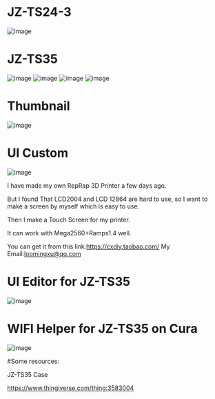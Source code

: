 # JZ-TS24-3
![image](https://github.com/miblooming/JZ-TS24-2/blob/master/JZ-TS24-3.jpg)
# JZ-TS35
![image](https://github.com/miblooming/JZ-TS24-2/blob/master/JZ-TS35.jpg)
![image](https://github.com/miblooming/JZ-TS24-2/blob/master/JZ-TS35-2.jpg)
![image](https://github.com/miblooming/JZ-TS24-2/blob/master/language.png)
![image](https://github.com/miblooming/JZ-TS24-2/blob/master/wifi%E6%8E%A5%E7%BA%BF%E5%9B%BE1.jpg)
# Thumbnail
![image](https://github.com/miblooming/JZ-TS24-2/blob/master/thumbnail.jpg)
# UI Custom
![image](https://github.com/miblooming/JZ-TS24-2/blob/master/ui-custom.jpg)

I have made my own RepRap 3D Printer a few days ago.

But I found That LCD2004 and LCD 12864 are hard to use,
so I want to make a screen by myself which is easy to use.

Then I make a Touch Screen for my printer.

It can work with Mega2560+Ramps1.4 well.

You can get it from this link:https://cxdiy.taobao.com/
My Email:loomingxu@qq.com

# UI Editor for JZ-TS35

![image](https://github.com/miblooming/JZ-TS24-2/blob/master/UI%E7%BC%96%E8%BE%91%E5%99%A81.png)

# WIFI Helper for JZ-TS35 on Cura
![image](https://github.com/miblooming/JZ-TS24-2/blob/master/JZHelper_ui_editor/JZ-TS35WIFI___(3.5)/cura%E6%8F%92%E4%BB%B6%E4%BD%BF%E7%94%A8%E8%AF%B4%E6%98%8E/cura_plugin(0).png)

#Some resources:

JZ-TS35 Case

https://www.thingiverse.com/thing:3583004

